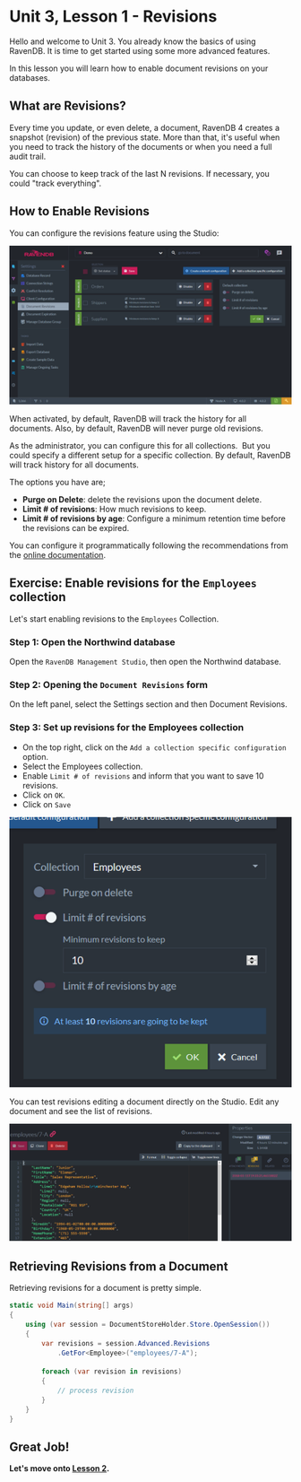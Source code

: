 # Unit 3, Lesson 1 - Revisions

Hello and welcome to Unit 3. You already know the basics of using RavenDB. It is time to get started using some more advanced features.

In this lesson you will learn how to enable document revisions on your databases.

## What are Revisions?

Every time you update, or even delete, a document, RavenDB 4 creates a snapshot (revision) of the previous state. More than that, it's useful when you need to track the history of the documents or when you need a full audit trail. 

You can choose to keep track of the last N revisions. If necessary, you could "track everything".

## How to Enable Revisions

You can configure the revisions feature using the Studio: 

![Enabling revisions](media/enabling_revisions.png)

When activated, by default, RavenDB will track the history for all documents. Also, by default, RavenDB will never purge old revisions. 

As the administrator, you can configure this for all collections.  But you could specify a different setup for a specific collection. By default, RavenDB will track history for all documents.

The options you have are;

*   **Purge on Delete**: delete the revisions upon the document delete.
*   **Limit # of revisions**: How much revisions to keep.
*   **Limit # of revisions by age**: Configure a minimum retention time before the revisions can be expired.

You can configure it programmatically following the recommendations from the [online documentation](https://ravendb.net/docs/article-page/4.0/csharp/server/extensions/revisions).

## Exercise: Enable revisions for the `Employees` collection

Let's start enabling revisions to the `Employees` Collection.

### Step 1: Open the Northwind database 
Open the `RavenDB Management Studio`, then open the Northwind database.

### Step 2: Opening the `Document Revisions` form
On the left panel, select the Settings section and then Document Revisions.

### Step 3: Set up revisions for the Employees collection

* On the top right, click on the `Add a collection specific configuration` option. 
* Select the Employees collection.
* Enable `Limit # of revisions` and inform that you want to save 10 revisions.
* Click on `OK`.
* Click on `Save`

![Limit of revisions](media/j3j2jdk3ksdk2kfdk2kk23v23.PNG)

You can test revisions editing a document directly on the Studio. Edit any document and see the list of revisions.

![Revisions list](media/revisions.png)

## Retrieving Revisions from a Document

Retrieving revisions for a document is pretty simple.

```csharp
static void Main(string[] args)
{
    using (var session = DocumentStoreHolder.Store.OpenSession())
    {
        var revisions = session.Advanced.Revisions
            .GetFor<Employee>("employees/7-A");

        foreach (var revision in revisions)
        {
            // process revision
        }
    }
}
```

## Great Job!

**Let's move onto [Lesson 2](../lesson2/README.md).**

